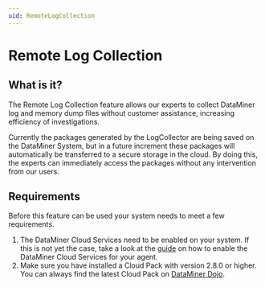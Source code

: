 ```yaml
---
uid: RemoteLogCollection
---
```


# Remote Log Collection

## What is it?

The Remote Log Collection feature allows our experts to collect DataMiner log and memory dump files without customer assistance, increasing efficiency of investigations.

Currently the packages generated by the LogCollector are being saved on the DataMiner System, but in a future increment these packages will automatically be transferred to a secure storage in the cloud. By doing this, the experts can immediately access the packages without any intervention from our users.

## Requirements

Before this feature can be used your system needs to meet a few requirements.

1. The DataMiner Cloud Services need to be enabled on your system. If this is not yet the case, take a look at the [guide](xref:Connecting_your_DataMiner_System_to_the_cloud) on how to enable the DataMiner Cloud Services for your agent.
1. Make sure you have installed a Cloud Pack with version 2.8.0 or higher. You can always find the latest Cloud Pack on [DataMiner Dojo](https://community.dataminer.services/downloads/).
